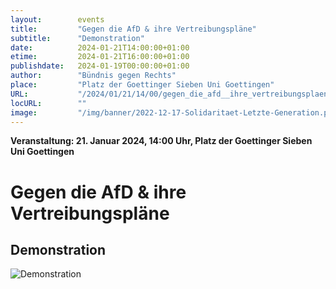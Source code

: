 ```yaml
---
layout:        events
title:         "Gegen die AfD & ihre Vertreibungspläne"
subtitle:      "Demonstration"
date:          2024-01-21T14:00:00+01:00
etime:         2024-01-21T16:00:00+01:00
publishdate:   2024-01-19T00:00:00+01:00
author:        "Bündnis gegen Rechts"
place:         "Platz der Goettinger Sieben Uni Goettingen"
URL:           "/2024/01/21/14/00/gegen_die_afd__ihre_vertreibungsplaene"
locURL:        ""
image:         "/img/banner/2022-12-17-Solidaritaet-Letzte-Generation.png"
---
```


**Veranstaltung: 21. Januar 2024, 14:00 Uhr, Platz der Goettinger Sieben Uni Goettingen**

Gegen die AfD & ihre Vertreibungspläne
===========

Demonstration
-----------

![Demonstration](/img/event/2024-01-21-Antifa-Demo.jpg)

